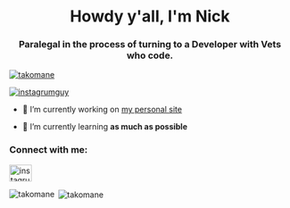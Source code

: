 <h1 align="center">Howdy y'all, I'm Nick</h1>
<h3 align="center">Paralegal in the process of turning to a Developer with Vets who code.</h3>

<p align="left"> <a href="https://github.com/ryo-ma/github-profile-trophy"><img src="https://github-profile-trophy.vercel.app/?username=takomane" alt="takomane" /></a> </p>

<p align="left"> <a href="https://twitter.com/instagrumguy" target="blank"><img src="https://img.shields.io/twitter/follow/instagrumguy?logo=twitter&style=for-the-badge" alt="instagrumguy" /></a> </p>

- 🔭 I’m currently working on [my personal site](https://takomane.github.io/)

- 🌱 I’m currently learning **as much as possible**

<h3 align="left">Connect with me:</h3>
<p align="left">
<a href="https://twitter.com/instagrumguy" target="blank"><img align="center" src="https://raw.githubusercontent.com/rahuldkjain/github-profile-readme-generator/master/src/images/icons/Social/twitter.svg" alt="instagrumguy" height="30" width="40" /></a>
</p>

<p><img align="left" src="https://github-readme-stats.vercel.app/api/top-langs?username=takomane&show_icons=true&locale=en&layout=compact" alt="takomane" /></p>

<p>&nbsp;<img align="center" src="https://github-readme-stats.vercel.app/api?username=takomane&show_icons=true&locale=en" alt="takomane" /></p>
